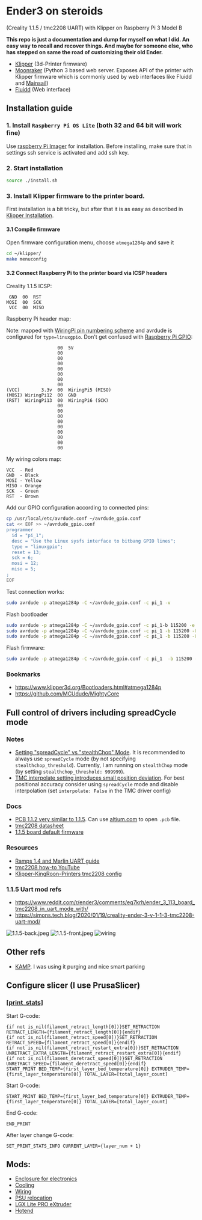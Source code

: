 # Ender3 on steroids
(Creality 1.1.5 / tmc2208 UART) with Klipper on Raspberry Pi 3 Model B

**This repo is just a documentation and dump for myself on what I did. An easy way to recall and recover things. And maybe for someone else, who has stepped on same the road of customizing their old Ender.**

- [Klipper](https://github.com/Klipper3d/klipper) (3d-Printer firmware)
- [Moonraker](https://github.com/Arksine/moonraker) (Python 3 based web server. Exposes API of the printer with Klipper firmware which is commonly used by web interfaces like Fluidd and [Mainsail](https://github.com/mainsail-crew/mainsail))
- [Fluidd](https://github.com/fluidd-core/fluidd) (Web interface)

## Installation guide

### 1. Install `Raspberry Pi OS Lite` (both 32 and 64 bit will work fine)
Use [raspberry Pi Imager](https://www.raspberrypi.com/software/) for installation.
Before installing, make sure that in settings ssh service is activated and add ssh key. 

### 2. Start installation
```bash
source ./install.sh
```

### 3. Install Klipper firmware to the printer board.
First installation is a bit tricky, but after that it is as easy as described in [Klipper Installation](https://www.klipper3d.org/Installation.html).

#### 3.1 Compile firmware
Open firmware configuration menu, choose `atmega1284p` and save it
```bash
cd ~/klipper/
make menuconfig
```

#### 3.2 Connect Raspberry Pi to the printer board via ICSP headers
Creality 1.1.5 ICSP:
```
 GND  00  RST
MOSI  00  SCK
 VCC  00  MISO
```

Raspberry Pi header map:

Note: mapped with [WiringPi pin numbering scheme](https://pinout.xyz/pinout/wiringpi) and avrdude is configured for `type=linuxgpio`.
Don't get confused with [Raspberry Pi GPIO](https://www.raspberrypi.com/documentation/computers/raspberry-pi.html#gpio):
```
                   00  5V
                   00
                   00
                   00
                   00
                   00
                   00
                   00
(VCC)        3.3v  00  WiringPi5 (MISO)
(MOSI) WiringPi12  00  GND
(RST)  WiringPi13  00  WiringPi6 (SCK)
                   00
                   00
                   00
                   00
                   00
                   00
                   00
                   00
                   00
```
My wiring colors map:
```
VCC  - Red
GND  - Black
MOSI - Yellow
MISO - Orange
SCK  - Green
RST  - Brown
```

Add our GPIO configuration according to connected pins:
```bash
cp /usr/local/etc/avrdude.conf ~/avrdude_gpio.conf
cat << EOF >> ~/avrdude_gpio.conf
programmer
  id = "pi_1";
  desc = "Use the Linux sysfs interface to bitbang GPIO lines";
  type = "linuxgpio";
  reset = 13;
  sck = 6;
  mosi = 12;
  miso = 5;
;
EOF
```
Test connection works:
```bash
sudo avrdude -p atmega1284p -C ~/avrdude_gpio.conf -c pi_1 -v
```
Flash bootloader
```bash
sudo avrdude -p atmega1284p -C ~/avrdude_gpio.conf -c pi_1-b 115200 -e -u -U lock:w:0x3F:m -U efuse:w:0xFD:m -U hfuse:w:0xDE:m -U lfuse:w:0xFF:m
sudo avrdude -p atmega1284p -C ~/avrdude_gpio.conf -c pi_1 -b 115200 -U flash:w:optiboot_atmega1284p.hex
sudo avrdude -p atmega1284p -C ~/avrdude_gpio.conf -c pi_1 -b 115200 -U lock:w:0x0F:m
```
Flash firmware:
```bash
sudo avrdude -p atmega1284p -C ~/avrdude_gpio.conf -c pi_1  -b 115200 -D -U flash:w:klipper/out/klipper.elf.hex:i
```

### Bookmarks
- https://www.klipper3d.org/Bootloaders.html#atmega1284p
- https://github.com/MCUdude/MightyCore

## Full control of drivers including spreadCycle mode

### Notes
- [Setting "spreadCycle" vs "stealthChop" Mode](https://www.klipper3d.org/TMC_Drivers.html#setting-spreadcycle-vs-stealthchop-mode).
It is recommended to always use `spreadCycle` mode (by not specifying `stealthchop_threshold`). Currently, I am running on `stealthChop` mode (by setting `stealthchop_threshold: 999999`).
- [TMC interpolate setting introduces small position deviation](https://www.klipper3d.org/TMC_Drivers.html#tmc-interpolate-setting-introduces-small-position-deviation). For best positional accuracy consider using `spreadCycle` mode and disable interpolation (set `interpolate: False` in the TMC driver config)

### Docs
- [PCB 1.1.2 very similar to 1.1.5](./docs/printer/Ender-3-pcb1.1.2-alsmost-the-same-1.1.5.PCB). Can use [altium.com](https://www.altium.com/viewer/) to open `.pcb` file.
- [tmc2208 datasheet](./docs/tmc2208/TMC2202_TMC2208_TMC2224_datasheet_rev1.14.pdf)
- [1.1.5 board default firmware](./docs/printer/1.1.5-silent-mainboard-8bit-default-firmware.zip)

### Resources
- [Ramps 1.4 and Marlin UART guide](https://www.instructables.com/UART-This-Serial-Control-of-Stepper-Motors-With-th/)
- [tmc2208 how-to YouTube](https://www.youtube.com/watch?v=lNS6_cXNN_o)
- [Klipper-KingRoon-Printers tmc2208 config](https://github.com/nehilo/Klipper-KingRoon-Printers/blob/main/KP5L_Configuration/printer.cfg)

### 1.1.5 Uart mod refs
- https://www.reddit.com/r/ender3/comments/eq7krh/ender_3_113_board_tmc2208_in_uart_mode_with/
- https://simons.tech.blog/2020/01/19/creality-ender-3-v-1-1-3-tmc2208-uart-mod/

![1.1.5-back.jpeg](docs/printer/1.1.5-back.jpeg)
![1.1.5-front.jpeg](docs/printer/1.1.5-front.jpeg)
![wiring](docs/printer/wiring.jpg)

## Other refs
- [KAMP](https://github.com/kyleisah/Klipper-Adaptive-Meshing-Purging). I was using it purging and nice smart parking

## Configure slicer (I use PrusaSlicer)
### [[print_stats]](https://www.klipper3d.org/G-Codes.html#print_stats)

Start G-code:
```
{if not is_nil(filament_retract_length[0])}SET_RETRACTION RETRACT_LENGTH={filament_retract_length[0]}{endif}
{if not is_nil(filament_retract_speed[0])}SET_RETRACTION RETRACT_SPEED={filament_retract_speed[0]}{endif}
{if not is_nil(filament_retract_restart_extra[0])}SET_RETRACTION UNRETRACT_EXTRA_LENGTH={filament_retract_restart_extra[0]}{endif}
{if not is_nil(filament_deretract_speed[0])}SET_RETRACTION UNRETRACT_SPEED={filament_deretract_speed[0]}{endif}
START_PRINT BED_TEMP={first_layer_bed_temperature[0]} EXTRUDER_TEMP={first_layer_temperature[0]} TOTAL_LAYER=[total_layer_count]
```
Start G-code:
```
START_PRINT BED_TEMP={first_layer_bed_temperature[0]} EXTRUDER_TEMP={first_layer_temperature[0]} TOTAL_LAYER=[total_layer_count]
```
End G-code:
```
END_PRINT
```
After layer change G-code:
```
SET_PRINT_STATS_INFO CURRENT_LAYER={layer_num + 1}
```

## Mods:
- [Enclosure for electronics](https://www.printables.com/model/1199913-ender-3-raspberry-pi-housing)
- [Cooling](https://cults3d.com/en/3d-model/tool/minimus-snap-4010-3-pro-3v2-5-neo-max)
- [Wiring](https://cults3d.com/en/3d-model/tool/armadillo-flex-wire-conduit)
- [PSU relocation](https://www.thingiverse.com/thing:5394166)
- [LGX Lite PRO eXtruder](https://www.bondtech.se/product/lgx-lite-pro-extruder/)
- [Hotend](https://www.bondtech.se/product/copperhead-for-ender-cr-10s-on-ddx-ph2/)
